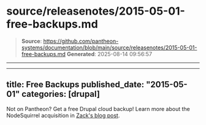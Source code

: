 # source/releasenotes/2015-05-01-free-backups.md

> **Source**: https://github.com/pantheon-systems/documentation/blob/main/source/releasenotes/2015-05-01-free-backups.md
> **Generated**: 2025-08-14 09:56:57

---

---
title: Free Backups
published_date: "2015-05-01"
categories: [drupal]
---
Not on Pantheon? Get a free Drupal cloud backup! Learn more about the NodeSquirrel acquisition in [Zack's blog post](https://pantheon.io/blog/why-pantheon-bought-nodesquirrel).
